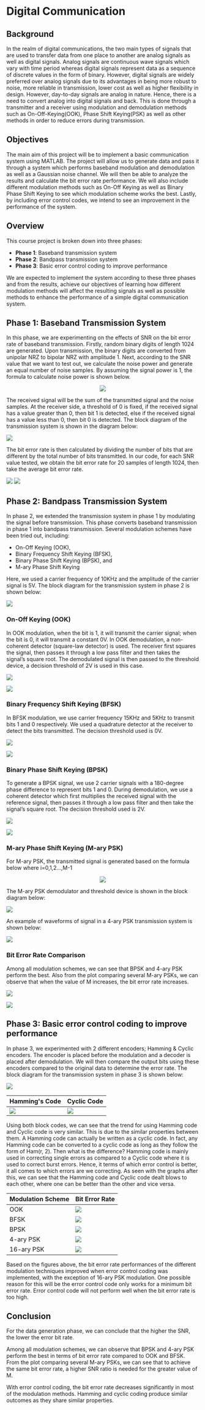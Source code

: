 # Digital Communication

## Background

In the realm of digital communications, the two main types of signals that are used to transfer data from one place to another are analog signals as well as digital signals. Analog signals are continuous wave signals which vary with time period whereas digital signals represent data as a sequence of discrete values in the form of binary. However, digital signals are widely preferred over analog signals due to its advantages in being more robust to noise, more reliable in transmission, lower cost as well as higher flexibility in design. However, day-to-day signals are analog in nature. Hence, there is a need to convert analog into digital signals and back. This is done through a transmitter and a receiver using modulation and demodulation methods such as On-Off-Keying(OOK), Phase Shift Keying(PSK) as well as other methods in order to reduce errors during transmission.

## Objectives

The main aim of this project will be to implement a basic communication system using MATLAB. The project will allow us to generate data and pass it through a system which performs baseband modulation and demodulation as well as a Gaussian noise channel. We will then be able to analyze the results and calculate the bit error rate performance. We will also include different modulation methods such as On-Off Keying as well as Binary Phase Shift Keying to see which modulation scheme works the best. Lastly, by including error control codes, we intend to see an improvement in the performance of the system.

## Overview

This course project is broken down into three phases:

- **Phase 1**: Baseband transmission system
- **Phase 2**: Bandpass transmission system
- **Phase 3**: Basic error control coding to improve performance

We are expected to implement the system according to these three phases and from the results, achieve our objectives of learning how different modulation methods will affect the resulting signals as well as possible methods to enhance the performance of a simple digital communication system.

## Phase 1: Baseband Transmission System

In this phase, we are experimenting on the effects of SNR on the bit error rate of baseband transmission. Firstly, random binary digits of length 1024 are generated. Upon transmission, the binary digits are converted from unipolar NRZ to bipolar NRZ with amplitude 1. Next, according to the SNR value that we want to test out, we calculate the noise power and generate an equal number of noise samples. By assuming the signal power is 1, the formula to calculate noise power is shown below.

<p align="center">
  <img src="images/SNR_equation.png">
</p>

The received signal will be the sum of the transmitted signal and the noise samples. At the receiver side, a threshold of 0 is fixed, if the received signal has a value greater than 0, then bit 1 is detected, else if the received signal has a value less than 0, then bit 0 is detected. The block diagram of the transmission system is shown in the diagram below:

![](images/Baseband.png)

The bit error rate is then calculated by dividing the number of bits that are different by the total number of bits transmitted. In our code, for each SNR value tested, we obtain the bit error rate for 20 samples of length 1024, then take the average bit error rate.

![](images/P1_signal.png)
![](images/P1_snr_test.png)

## Phase 2: Bandpass Transmission System

In phase 2, we extended the transmission system in phase 1 by modulating the signal before transmission. This phase converts baseband transmission in phase 1 into bandpass transmission. Several modulation schemes have been tried out, including:

- On-Off Keying (OOK),
- Binary Frequency Shift Keying (BFSK),
- Binary Phase Shift Keying (BPSK), and
- M-ary Phase Shift Keying

Here, we used a carrier frequency of 10KHz and the amplitude of the carrier signal is 5V. The block diagram for the transmission system in phase 2 is shown below:

![](images/Bandpass.png)

### On-Off Keying (OOK)

In OOK modulation, when the bit is 1, it will transmit the carrier signal; when the bit is 0, it will transmit a constant 0V. In OOK demodulation, a non-coherent detector (square-law detector) is used. The receiver first squares the signal, then passes it through a low pass filter and then takes the signal’s square root. The demodulated signal is then passed to the threshold device, a decision threshold of 2V is used in this case.

![](images/OOK_mod.png)

![](images/OOK.png)

### Binary Frequency Shift Keying (BFSK)

In BFSK modulation, we use carrier frequency 15KHz and 5KHz to transmit bits 1 and 0 respectively. We used a quadrature detector at the receiver to detect the bits transmitted. The decision threshold used is 0V.

![](images/BFSK_mod.png)

![](images/BFSK.png)

### Binary Phase Shift Keying (BPSK)

To generate a BPSK signal, we use 2 carrier signals with a 180-degree phase difference to represent bits 1 and 0. During demodulation, we use a coherent detector which first multiplies the received signal with the reference signal, then passes it through a low pass filter and then take the signal’s square root. The decision threshold used is 2V.

![](images/BPSK_mod.png)

![](images/BPSK.png)

### M-ary Phase Shift Keying (M-ary PSK)

For M-ary PSK, the transmitted signal is generated based on the formula below where i=0,1,2...,M-1

<p align="center">
  <img src="images/MPSK_eq.png">
</p>

The M-ary PSK demodulator and threshold device is shown in the block diagram below:

![](images/MPSK_demod.png)

An example of waveforms of signal in a 4-ary PSK transmission system is shown below:

![](images/MPSK.png)

### Bit Error Rate Comparison

Among all modulation schemes, we can see that BPSK and 4-ary PSK perform the best. Also from the plot comparing several M-ary PSKs, we can observe that when the value of M increases, the bit error rate increases.

![](images/P2_snr_test.png)

![](images/P2_mary_test(2).png)

## Phase 3: Basic error control coding to improve performance

In phase 3, we experimented with 2 different encoders; Hamming & Cyclic encoders. The encoder is placed before the modulation and a decoder is placed after demodulation. We will then compare the output bits using these encoders compared to the original data to determine the error rate. The block diagram for the transmission system in phase 3 is shown below:

![](images/ECC.png)

| Hamming's Code | Cyclic Code |
|-|-|
| ![](images/Hamming.png) | ![](images/Cyclic.png) |

Using both block codes, we can see that the trend for using Hamming code and Cyclic code is very similar. This is due to the similar properties between them. A Hamming code can actually be written as a cyclic code. In fact, any Hamming code can be converted to a cyclic code as long as they follow the form of Ham(r, 2). Then what is the difference? Hamming code is mainly used in correcting single errors as compared to a Cyclic code where it is used to correct burst errors. Hence, it terms of which error control is better, it all comes to which errors are we correcting. As seen with the graphs after this, we can see that the Hamming code and Cyclic code dealt blows to each other, where one can be better than the other and vice versa.

| Modulation Scheme | Bit Error Rate |
|-|-|
| OOK | ![](images/ECC_OOK.png) |
| BFSK | ![](images/ECC_BFSK.png) |
| BPSK | ![](images/ECC_BPSK.png) |
| 4-ary PSK | ![](images/ECC_4_ary_PSK.png) |
| 16-ary PSK | ![](images/ECC_16_ary_PSK.png) |

Based on the figures above, the bit error rate performances of the different modulation techniques improved when error control coding was implemented, with the exception of 16-ary PSK modulation. One possible reason for this will be the error control code only works for a minimum bit error rate. Error control code will not perform well when the bit error rate is too high.

## Conclusion

For the data generation phase, we can conclude that the higher the SNR, the lower the error bit rate.

Among all modulation schemes, we can observe that BPSK and 4-ary PSK perform the best in terms of bit error rate compared to OOK and BFSK. From the plot comparing several M-ary PSKs, we can see that to achieve the same bit error rate, a higher SNR ratio is needed for the greater value of M.

With error control coding, the bit error rate decreases significantly in most of the modulation methods. Hamming and cyclic coding produce similar outcomes as they share similar properties.





